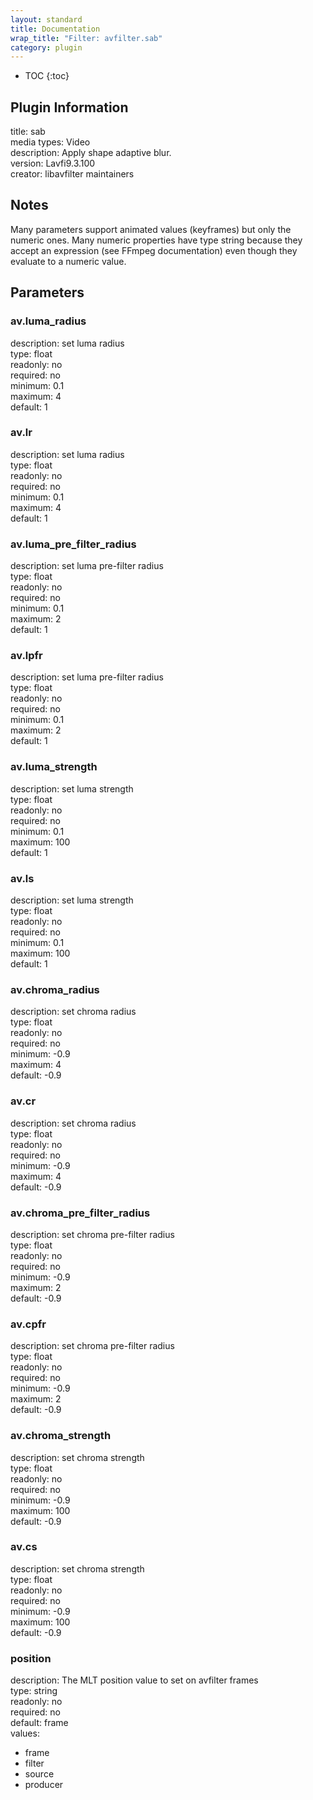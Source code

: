```yaml
---
layout: standard
title: Documentation
wrap_title: "Filter: avfilter.sab"
category: plugin
---
```

* TOC
{:toc}

## Plugin Information

title: sab  
media types:
Video  
description: Apply shape adaptive blur.  
version: Lavfi9.3.100  
creator: libavfilter maintainers  

## Notes

Many parameters support animated values (keyframes) but only the numeric ones. Many numeric properties have type string because they accept an expression (see FFmpeg documentation) even though they evaluate to a numeric value.

## Parameters

### av.luma_radius

  
description:
set luma radius  
type: float  
readonly: no  
required: no  
minimum: 0.1  
maximum: 4  
default: 1  

### av.lr

  
description:
set luma radius  
type: float  
readonly: no  
required: no  
minimum: 0.1  
maximum: 4  
default: 1  

### av.luma_pre_filter_radius

  
description:
set luma pre-filter radius  
type: float  
readonly: no  
required: no  
minimum: 0.1  
maximum: 2  
default: 1  

### av.lpfr

  
description:
set luma pre-filter radius  
type: float  
readonly: no  
required: no  
minimum: 0.1  
maximum: 2  
default: 1  

### av.luma_strength

  
description:
set luma strength  
type: float  
readonly: no  
required: no  
minimum: 0.1  
maximum: 100  
default: 1  

### av.ls

  
description:
set luma strength  
type: float  
readonly: no  
required: no  
minimum: 0.1  
maximum: 100  
default: 1  

### av.chroma_radius

  
description:
set chroma radius  
type: float  
readonly: no  
required: no  
minimum: -0.9  
maximum: 4  
default: -0.9  

### av.cr

  
description:
set chroma radius  
type: float  
readonly: no  
required: no  
minimum: -0.9  
maximum: 4  
default: -0.9  

### av.chroma_pre_filter_radius

  
description:
set chroma pre-filter radius  
type: float  
readonly: no  
required: no  
minimum: -0.9  
maximum: 2  
default: -0.9  

### av.cpfr

  
description:
set chroma pre-filter radius  
type: float  
readonly: no  
required: no  
minimum: -0.9  
maximum: 2  
default: -0.9  

### av.chroma_strength

  
description:
set chroma strength  
type: float  
readonly: no  
required: no  
minimum: -0.9  
maximum: 100  
default: -0.9  

### av.cs

  
description:
set chroma strength  
type: float  
readonly: no  
required: no  
minimum: -0.9  
maximum: 100  
default: -0.9  

### position

  
description:
The MLT position value to set on avfilter frames  
type: string  
readonly: no  
required: no  
default: frame  
values:  

* frame
* filter
* source
* producer

